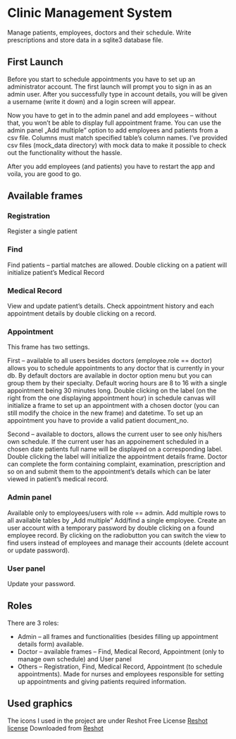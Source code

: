 # Clinic Management System
Manage patients, employees, doctors and their schedule. Write prescriptions and store data in a sqlite3 database file.

## First Launch
Before you start to schedule appointments you have to set up an administrator account. The first launch will prompt you to sign in as an admin user. After you successfully type in account details, you will be given a username (write it down) and a login screen will appear.

Now you have to get in to the admin panel and add employees – without that, you won’t be able to display full appointment frame.
You can use the admin panel „Add multiple” option to add employees and patients from a csv file. Columns must match specified table’s column names. I’ve provided csv files (mock_data directory) with mock data to make it possible to check out the functionality without the hassle.

After you add employees (and patients) you have to restart the app and voila, you are good to go.

## Available frames

### Registration
Register a single patient

### Find
Find patients – partial matches are allowed. Double clicking on a patient will initialize patient’s Medical Record

### Medical Record
View and update patient’s details. Check appointment history and each appointment details by double clicking on a record.

### Appointment
This frame has two settings. 

First – available to all users besides doctors (employee.role == doctor) allows you to schedule appointments to any doctor that is currently in your db. By default doctors are available in doctor option menu but you can group them by their specialty.
Default woring hours are 8 to 16 with a single appointment being 30 minutes long.
Double clicking on the label (on the right from the one displaying appointment hour) in schedule canvas will initialize a frame to set up an appointment with a chosen doctor  (you can still modify the choice in the new frame) and datetime. To set up an appointment you have to provide a valid patient document_no.

Second – available to doctors, allows the current user to see only his/hers own schedule. If the current user has an appoinement scheduled in a chosen date patients full name will be displayed on a corresponding label. Double clicking the label will initialize the appointment details frame. Doctor can complete the form containing complaint, examination, prescription and so on and submit them to the appointment’s details which can be later viewed in patient’s medical record.

### Admin panel
Available only to employees/users with role == admin. Add multiple rows to all available tables by „Add multiple”
Add/find a single employee. Create an user account with a temporary password by double clicking on a found employee record.
By clicking on the radiobutton you can switch the view to find users instead of employees and manage their accounts (delete account or update password).

### User panel
Update your password.

## Roles
There are 3 roles:
* Admin – all frames and functionalities (besides filling up appointment details form) available.
* Doctor – available frames – Find, Medical Record, Appointment (only to manage own schedule) and User panel
* Others – Registration,  Find,  Medical Record,  Appointment (to schedule appointments). Made for nurses and employees responsible for setting up appointments and giving patients required information.

## Used graphics
The icons I used in the project are under Reshot Free License [Reshot license](https://www.reshot.com/license/)
Downloaded from [Reshot](https://www.reshot.com/)

